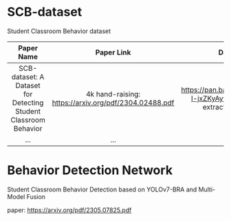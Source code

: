 # SCB-dataset
Student Classroom Behavior dataset 

| Paper Name | Paper Link | Dataset Link | Trained weights (YOLOv7) Link |
| :----: | :----: | :----: | :----: |
| SCB-dataset: A Dataset for Detecting Student Classroom Behavior | 4k hand-raising: https://arxiv.org/pdf/2304.02488.pdf | https://pan.baidu.com/s/1y3lGEYd-I-jxZKyAyw4MPw?pwd=zdbg extraction code: ZDBG |  https://pan.baidu.com/s/1l2K66u0c0AAAu3NYMrhRpg?pwd=aq7v extraction code: aq7v |
| ...   | ...        |...        |...        |


# Behavior Detection Network

Student Classroom Behavior Detection based on YOLOv7-BRA and Multi-Model Fusion

paper: https://arxiv.org/pdf/2305.07825.pdf
